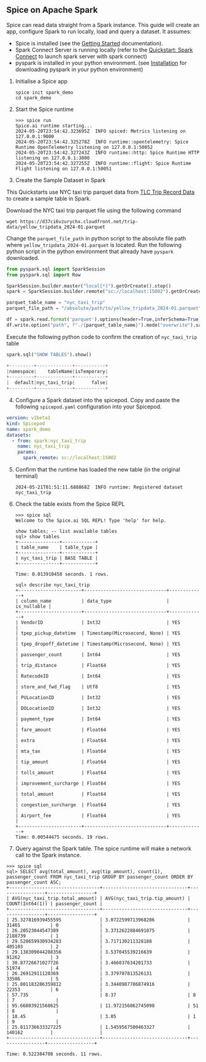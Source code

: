 ## Spice on Apache Spark

Spice can read data straight from a Spark instance. This guide will create an app, configure Spark to run locally, load and query a dataset. It assumes:

- Spice is installed (see the [Getting Started](https://docs.spiceai.org/getting-started) documentation).
- Spark Connect Server is running locally (refer to the [Quickstart: Spark Connect](https://spark.apache.org/docs/latest/api/python/getting_started/quickstart_connect.html) to launch spark server with spark connect)
- pyspark is installed in your python environment. (see [Installation](https://spark.apache.org/docs/latest/api/python/getting_started/install.html) for downloading pyspark in your python environment)

1. Initialise a Spice app

   ```shell
   spice init spark_demo
   cd spark_demo
   ```

2. Start the Spice runtime

   ```shell
   >>> spice run
   Spice.ai runtime starting...
   2024-05-20T23:54:42.323695Z  INFO spiced: Metrics listening on 127.0.0.1:9000
   2024-05-20T23:54:42.325278Z  INFO runtime::opentelemetry: Spice Runtime OpenTelemetry listening on 127.0.0.1:50052
   2024-05-20T23:54:42.327243Z  INFO runtime::http: Spice Runtime HTTP listening on 127.0.0.1:3000
   2024-05-20T23:54:42.327255Z  INFO runtime::flight: Spice Runtime Flight listening on 127.0.0.1:50051
   ```

3. Create the Sample Dataset in Spark

This Quickstarts use NYC taxi trip parquet data from [TLC Trip Record Data](https://www.nyc.gov/site/tlc/about/tlc-trip-record-data.page) to create a sample table in Spark.

Download the NYC taxi trip parquet file using the following command

```shell
wget https://d37ci6vzurychx.cloudfront.net/trip-data/yellow_tripdata_2024-01.parquet
```

Change the `parquet_file_path` in python script to the absolute file path where `yellow_tripdata_2024-01.parquet` is located. Run the following python script in the python environment that already have `pyspark` downloaded.

```python
from pyspark.sql import SparkSession
from pyspark.sql import Row

SparkSession.builder.master("local[*]").getOrCreate().stop()
spark = SparkSession.builder.remote("sc://localhost:15002").getOrCreate()

parquet_table_name = "nyc_taxi_trip"
parquet_file_path = "/absolute/path/to/yellow_tripdata_2024-01.parquet"

df = spark.read.format('parquet').options(header=True,inferSchema=True).load(parquet_file_path)
df.write.option("path", f"./{parquet_table_name}").mode("overwrite").saveAsTable(parquet_table_name)
```

Execute the following python code to confirm the creation of `nyc_taxi_trip` table

```python
spark.sql("SHOW TABLES").show()

+---------+-------------+-----------+
|namespace|    tableName|isTemporary|
+---------+-------------+-----------+
|  default|nyc_taxi_trip|      false|
+---------+-------------+-----------+
```

4. Configure a Spark dataset into the spicepod. Copy and paste the following `spicepod.yaml` configuration into your Spicepod.

```yaml
version: v1beta1
kind: Spicepod
name: spark_demo
datasets:
  - from: spark:nyc_taxi_trip
    name: nyc_taxi_trip
    params:
      spark_remote: sc://localhost:15002
```

5. Confirm that the runtime has loaded the new table (in the original terminal)

   ```shell
   2024-05-21T01:51:11.688868Z  INFO runtime: Registered dataset nyc_taxi_trip
   ```

6. Check the table exists from the Spice REPL

   ```shell
   >>> spice sql
   Welcome to the Spice.ai SQL REPL! Type 'help' for help.

   show tables; -- list available tables
   sql> show tables
   +---------------+------------+
   | table_name    | table_type |
   +---------------+------------+
   | nyc_taxi_trip | BASE TABLE |
   +---------------+------------+

   Time: 0.013910458 seconds. 1 rows.
   ```

   ```shell
   sql> describe nyc_taxi_trip
   +-----------------------+------------------------------+-------------+
   | column_name           | data_type                    | is_nullable |
   +-----------------------+------------------------------+-------------+
   | VendorID              | Int32                        | YES         |
   | tpep_pickup_datetime  | Timestamp(Microsecond, None) | YES         |
   | tpep_dropoff_datetime | Timestamp(Microsecond, None) | YES         |
   | passenger_count       | Int64                        | YES         |
   | trip_distance         | Float64                      | YES         |
   | RatecodeID            | Int64                        | YES         |
   | store_and_fwd_flag    | Utf8                         | YES         |
   | PULocationID          | Int32                        | YES         |
   | DOLocationID          | Int32                        | YES         |
   | payment_type          | Int64                        | YES         |
   | fare_amount           | Float64                      | YES         |
   | extra                 | Float64                      | YES         |
   | mta_tax               | Float64                      | YES         |
   | tip_amount            | Float64                      | YES         |
   | tolls_amount          | Float64                      | YES         |
   | improvement_surcharge | Float64                      | YES         |
   | total_amount          | Float64                      | YES         |
   | congestion_surcharge  | Float64                      | YES         |
   | Airport_fee           | Float64                      | YES         |
   +-----------------------+------------------------------+-------------+
   Time: 0.00544475 seconds. 19 rows.
   ```

7. Query against the Spark table. The spice runtime will make a network call to the Spark instance.

```shell
>>> spice sql
sql> SELECT avg(total_amount), avg(tip_amount), count(1), passenger_count FROM nyc_taxi_trip GROUP BY passenger_count ORDER BY passenger_count ASC;
+---------------------------------+-------------------------------+-----------------+-----------------+
| AVG(nyc_taxi_trip.total_amount) | AVG(nyc_taxi_trip.tip_amount) | COUNT(Int64(1)) | passenger_count |
+---------------------------------+-------------------------------+-----------------+-----------------+
| 25.327816939455595              | 3.0722599713968206            | 31465           | 0               |
| 26.20523044547389               | 3.3712622884691075            | 2188739         | 1               |
| 29.520659930934283              | 3.717130211328188             | 405103          | 2               |
| 29.138309044288356              | 3.537045539216639             | 91262           | 3               |
| 30.87726671027726               | 3.466037634201733             | 51974           | 4               |
| 26.26912911120369               | 3.379707813526131             | 33506           | 5               |
| 25.801183286359812              | 3.3440987786874916            | 22353           | 6               |
| 57.735                          | 8.37                          | 8               | 7               |
| 95.66803921568625               | 11.972156862745098            | 51              | 8               |
| 18.45                           | 3.05                          | 1               | 9               |
| 25.811736633327225              | 1.5459567500463327            | 140162          |                 |
+---------------------------------+-------------------------------+-----------------+-----------------+

Time: 0.522384708 seconds. 11 rows.
```

